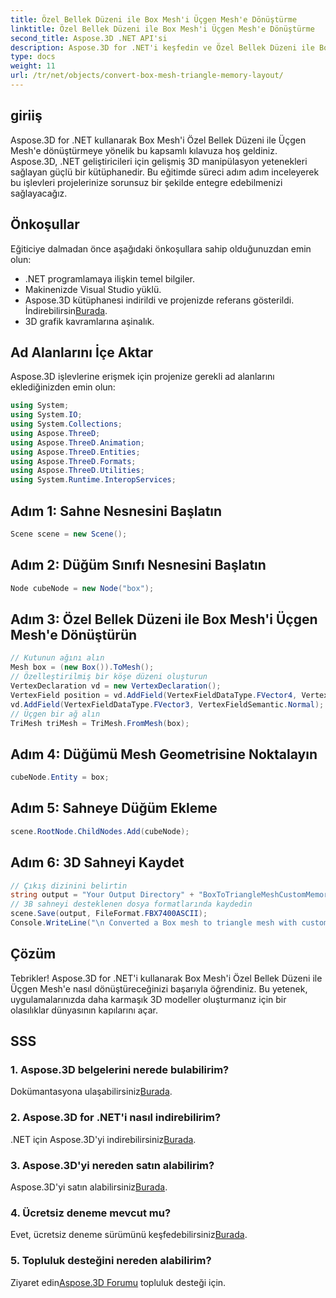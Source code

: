 ```yaml
---
title: Özel Bellek Düzeni ile Box Mesh'i Üçgen Mesh'e Dönüştürme
linktitle: Özel Bellek Düzeni ile Box Mesh'i Üçgen Mesh'e Dönüştürme
second_title: Aspose.3D .NET API'si
description: Aspose.3D for .NET'i keşfedin ve Özel Bellek Düzeni ile Box Mesh'i Üçgen Mesh'e dönüştürmeyi öğrenin. Uygulamalarınızda 3D modelleme için kolay adımlar.
type: docs
weight: 11
url: /tr/net/objects/convert-box-mesh-triangle-memory-layout/
---
```

## giriiş
Aspose.3D for .NET kullanarak Box Mesh'i Özel Bellek Düzeni ile Üçgen Mesh'e dönüştürmeye yönelik bu kapsamlı kılavuza hoş geldiniz. Aspose.3D, .NET geliştiricileri için gelişmiş 3D manipülasyon yetenekleri sağlayan güçlü bir kütüphanedir. Bu eğitimde süreci adım adım inceleyerek bu işlevleri projelerinize sorunsuz bir şekilde entegre edebilmenizi sağlayacağız.
## Önkoşullar
Eğiticiye dalmadan önce aşağıdaki önkoşullara sahip olduğunuzdan emin olun:
- .NET programlamaya ilişkin temel bilgiler.
- Makinenizde Visual Studio yüklü.
-  Aspose.3D kütüphanesi indirildi ve projenizde referans gösterildi. İndirebilirsin[Burada](https://releases.aspose.com/3d/net/).
- 3D grafik kavramlarına aşinalık.
## Ad Alanlarını İçe Aktar
Aspose.3D işlevlerine erişmek için projenize gerekli ad alanlarını eklediğinizden emin olun:
```csharp
using System;
using System.IO;
using System.Collections;
using Aspose.ThreeD;
using Aspose.ThreeD.Animation;
using Aspose.ThreeD.Entities;
using Aspose.ThreeD.Formats;
using Aspose.ThreeD.Utilities;
using System.Runtime.InteropServices;
```
## Adım 1: Sahne Nesnesini Başlatın
```csharp
Scene scene = new Scene();
```
## Adım 2: Düğüm Sınıfı Nesnesini Başlatın
```csharp
Node cubeNode = new Node("box");
```
## Adım 3: Özel Bellek Düzeni ile Box Mesh'i Üçgen Mesh'e Dönüştürün
```csharp
// Kutunun ağını alın
Mesh box = (new Box()).ToMesh();
// Özelleştirilmiş bir köşe düzeni oluşturun
VertexDeclaration vd = new VertexDeclaration();
VertexField position = vd.AddField(VertexFieldDataType.FVector4, VertexFieldSemantic.Position);
vd.AddField(VertexFieldDataType.FVector3, VertexFieldSemantic.Normal);
// Üçgen bir ağ alın
TriMesh triMesh = TriMesh.FromMesh(box);
```
## Adım 4: Düğümü Mesh Geometrisine Noktalayın
```csharp
cubeNode.Entity = box;
```
## Adım 5: Sahneye Düğüm Ekleme
```csharp
scene.RootNode.ChildNodes.Add(cubeNode);
```
## Adım 6: 3D Sahneyi Kaydet
```csharp
// Çıkış dizinini belirtin
string output = "Your Output Directory" + "BoxToTriangleMeshCustomMemoryLayoutScene.fbx";
// 3B sahneyi desteklenen dosya formatlarında kaydedin
scene.Save(output, FileFormat.FBX7400ASCII);
Console.WriteLine("\n Converted a Box mesh to triangle mesh with custom memory layout of the vertex successfully.\nFile saved at " + output);
```
## Çözüm
Tebrikler! Aspose.3D for .NET'i kullanarak Box Mesh'i Özel Bellek Düzeni ile Üçgen Mesh'e nasıl dönüştüreceğinizi başarıyla öğrendiniz. Bu yetenek, uygulamalarınızda daha karmaşık 3D modeller oluşturmanız için bir olasılıklar dünyasının kapılarını açar.
## SSS
### 1. Aspose.3D belgelerini nerede bulabilirim?
 Dokümantasyona ulaşabilirsiniz[Burada](https://reference.aspose.com/3d/net/).
### 2. Aspose.3D for .NET'i nasıl indirebilirim?
 .NET için Aspose.3D'yi indirebilirsiniz[Burada](https://releases.aspose.com/3d/net/).
### 3. Aspose.3D'yi nereden satın alabilirim?
 Aspose.3D'yi satın alabilirsiniz[Burada](https://purchase.aspose.com/buy).
### 4. Ücretsiz deneme mevcut mu?
 Evet, ücretsiz deneme sürümünü keşfedebilirsiniz[Burada](https://releases.aspose.com/).
### 5. Topluluk desteğini nereden alabilirim?
 Ziyaret edin[Aspose.3D Forumu](https://forum.aspose.com/c/3d/18) topluluk desteği için.